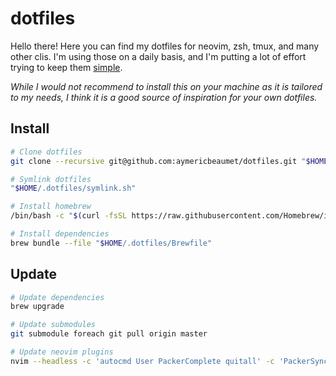 # dotfiles

Hello there! Here you can find my dotfiles for neovim, zsh, tmux, and many other
clis. I'm using those on a daily basis, and I'm putting a lot of effort trying
to keep them [simple](https://www.youtube.com/watch?v=LKtk3HCgTa8).

_While I would not recommend to install this on your machine as it is tailored
to my needs, I think it is a good source of inspiration for your own dotfiles._

## Install

```bash
# Clone dotfiles
git clone --recursive git@github.com:aymericbeaumet/dotfiles.git "$HOME/.dotfiles"

# Symlink dotfiles
"$HOME/.dotfiles/symlink.sh"

# Install homebrew
/bin/bash -c "$(curl -fsSL https://raw.githubusercontent.com/Homebrew/install/HEAD/install.sh)"

# Install dependencies
brew bundle --file "$HOME/.dotfiles/Brewfile"
```

## Update

```bash
# Update dependencies
brew upgrade

# Update submodules
git submodule foreach git pull origin master

# Update neovim plugins
nvim --headless -c 'autocmd User PackerComplete quitall' -c 'PackerSync'
```
